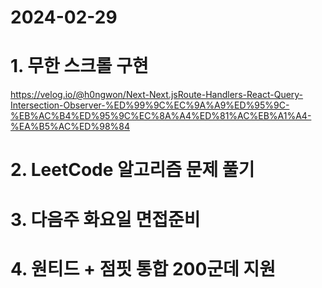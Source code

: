 # 2024-02-29
# 1. 무한 스크롤 구현
https://velog.io/@h0ngwon/Next-Next.jsRoute-Handlers-React-Query-Intersection-Observer-%ED%99%9C%EC%9A%A9%ED%95%9C-%EB%AC%B4%ED%95%9C%EC%8A%A4%ED%81%AC%EB%A1%A4-%EA%B5%AC%ED%98%84

# 2. LeetCode 알고리즘 문제 풀기

# 3. 다음주 화요일 면접준비
# 4. 원티드 + 점핏 통합 200군데 지원